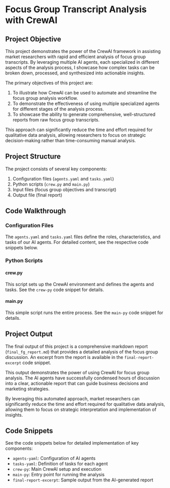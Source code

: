 # Focus Group Transcript Analysis with CrewAI

## Project Objective

This project demonstrates the power of the CrewAI framework in assisting market researchers with rapid and efficient analysis of focus group transcripts. By leveraging multiple AI agents, each specialized in different aspects of the analysis process, I showcase how complex tasks can be broken down, processed, and synthesized into actionable insights.

The primary objectives of this project are:

1. To illustrate how CrewAI can be used to automate and streamline the focus group analysis workflow.
2. To demonstrate the effectiveness of using multiple specialized agents for different stages of the analysis process.
3. To showcase the ability to generate comprehensive, well-structured reports from raw focus group transcripts.

This approach can significantly reduce the time and effort required for qualitative data analysis, allowing researchers to focus on strategic decision-making rather than time-consuming manual analysis.

## Project Structure

The project consists of several key components:

1. Configuration files (`agents.yaml` and `tasks.yaml`)
2. Python scripts (`crew.py` and `main.py`)
3. Input files (focus group objectives and transcript)
4. Output file (final report)

## Code Walkthrough

### Configuration Files

The `agents.yaml` and `tasks.yaml` files define the roles, characteristics, and tasks of our AI agents. For detailed content, see the respective code snippets below.

### Python Scripts

#### crew.py

This script sets up the CrewAI environment and defines the agents and tasks. See the `crew-py` code snippet for details.

#### main.py

This simple script runs the entire process. See the `main-py` code snippet for details.

## Project Output

The final output of this project is a comprehensive markdown report (`final_fg_report.md`) that provides a detailed analysis of the focus group discussion. An excerpt from the report is available in the `final-report-excerpt` code snippet.

This output demonstrates the power of using CrewAI for focus group analysis. The AI agents have successfully condensed hours of discussion into a clear, actionable report that can guide business decisions and marketing strategies.

By leveraging this automated approach, market researchers can significantly reduce the time and effort required for qualitative data analysis, allowing them to focus on strategic interpretation and implementation of insights.

## Code Snippets

See the code snippets below for detailed implementation of key components:

- `agents-yaml`: Configuration of AI agents
- `tasks-yaml`: Definition of tasks for each agent
- `crew-py`: Main CrewAI setup and execution
- `main-py`: Entry point for running the analysis
- `final-report-excerpt`: Sample output from the AI-generated report
